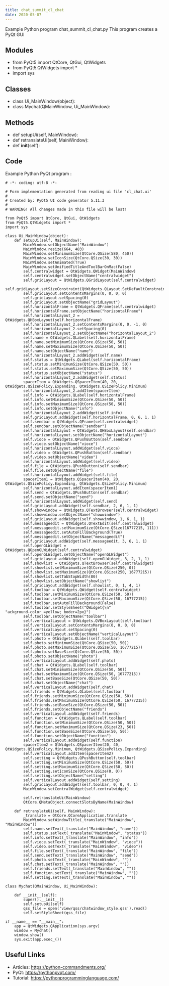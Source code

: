 ```yaml
---
title: chat_summit_cl_chat
date: 2020-05-07
---
```

Example Python program chat_summit_cl_chat.py
This program creates a PyQt GUI

## Modules

* from PyQt5 import QtCore, QtGui, QtWidgets
* from PyQt5.QtWidgets import *
* import sys

## Classes

* class Ui_MainWindow(object):
* class Mychat(QMainWindow, Ui_MainWindow):

## Methods

* def setupUi(self, MainWindow):
* def retranslateUi(self, MainWindow):
* def __init__(self):

## Code

Example Python PyQt program :

    # -*- coding: utf-8 -*-
    
    # Form implementation generated from reading ui file 'cl_chat.ui'
    #
    # Created by: PyQt5 UI code generator 5.11.3
    #
    # WARNING! All changes made in this file will be lost!
    
    from PyQt5 import QtCore, QtGui, QtWidgets
    from PyQt5.QtWidgets import *
    import sys
    
    class Ui_MainWindow(object):
        def setupUi(self, MainWindow):
            MainWindow.setObjectName("MainWindow")
            MainWindow.resize(664, 483)
            MainWindow.setMinimumSize(QtCore.QSize(580, 450))
            MainWindow.setIconSize(QtCore.QSize(30, 30))
            MainWindow.setAnimated(True)
            MainWindow.setUnifiedTitleAndToolBarOnMac(False)
            self.centralwidget = QtWidgets.QWidget(MainWindow)
            self.centralwidget.setObjectName("centralwidget")
            self.gridLayout = QtWidgets.QGridLayout(self.centralwidget)
            self.gridLayout.setSizeConstraint(QtWidgets.QLayout.SetDefaultConstraint)
            self.gridLayout.setContentsMargins(0, 0, 0, 0)
            self.gridLayout.setSpacing(0)
            self.gridLayout.setObjectName("gridLayout")
            self.horizontalFrame = QtWidgets.QFrame(self.centralwidget)
            self.horizontalFrame.setObjectName("horizontalFrame")
            self.horizontalLayout_2 = QtWidgets.QHBoxLayout(self.horizontalFrame)
            self.horizontalLayout_2.setContentsMargins(0, 0, -1, 0)
            self.horizontalLayout_2.setSpacing(0)
            self.horizontalLayout_2.setObjectName("horizontalLayout_2")
            self.name = QtWidgets.QLabel(self.horizontalFrame)
            self.name.setMinimumSize(QtCore.QSize(50, 50))
            self.name.setMaximumSize(QtCore.QSize(50, 50))
            self.name.setObjectName("name")
            self.horizontalLayout_2.addWidget(self.name)
            self.status = QtWidgets.QLabel(self.horizontalFrame)
            self.status.setMinimumSize(QtCore.QSize(50, 50))
            self.status.setMaximumSize(QtCore.QSize(50, 50))
            self.status.setObjectName("status")
            self.horizontalLayout_2.addWidget(self.status)
            spacerItem = QtWidgets.QSpacerItem(40, 20, QtWidgets.QSizePolicy.Expanding, QtWidgets.QSizePolicy.Minimum)
            self.horizontalLayout_2.addItem(spacerItem)
            self.info = QtWidgets.QLabel(self.horizontalFrame)
            self.info.setMinimumSize(QtCore.QSize(50, 50))
            self.info.setMaximumSize(QtCore.QSize(50, 50))
            self.info.setObjectName("info")
            self.horizontalLayout_2.addWidget(self.info)
            self.gridLayout.addWidget(self.horizontalFrame, 0, 6, 1, 1)
            self.sendbar = QtWidgets.QFrame(self.centralwidget)
            self.sendbar.setObjectName("sendbar")
            self.horizontalLayout = QtWidgets.QHBoxLayout(self.sendbar)
            self.horizontalLayout.setObjectName("horizontalLayout")
            self.vioce = QtWidgets.QPushButton(self.sendbar)
            self.vioce.setObjectName("vioce")
            self.horizontalLayout.addWidget(self.vioce)
            self.video = QtWidgets.QPushButton(self.sendbar)
            self.video.setObjectName("video")
            self.horizontalLayout.addWidget(self.video)
            self.file = QtWidgets.QPushButton(self.sendbar)
            self.file.setObjectName("file")
            self.horizontalLayout.addWidget(self.file)
            spacerItem1 = QtWidgets.QSpacerItem(40, 20, QtWidgets.QSizePolicy.Expanding, QtWidgets.QSizePolicy.Minimum)
            self.horizontalLayout.addItem(spacerItem1)
            self.send = QtWidgets.QPushButton(self.sendbar)
            self.send.setObjectName("send")
            self.horizontalLayout.addWidget(self.send)
            self.gridLayout.addWidget(self.sendbar, 2, 6, 1, 1)
            self.showwindow = QtWidgets.QTextBrowser(self.centralwidget)
            self.showwindow.setObjectName("showwindow")
            self.gridLayout.addWidget(self.showwindow, 1, 6, 1, 1)
            self.messageedit = QtWidgets.QTextEdit(self.centralwidget)
            self.messageedit.setMaximumSize(QtCore.QSize(16777215, 111))
            self.messageedit.setAutoFillBackground(True)
            self.messageedit.setObjectName("messageedit")
            self.gridLayout.addWidget(self.messageedit, 3, 6, 1, 1)
            self.openGLWidget = QtWidgets.QOpenGLWidget(self.centralwidget)
            self.openGLWidget.setObjectName("openGLWidget")
            self.gridLayout.addWidget(self.openGLWidget, 3, 2, 1, 1)
            self.showlist = QtWidgets.QTextBrowser(self.centralwidget)
            self.showlist.setMinimumSize(QtCore.QSize(250, 0))
            self.showlist.setMaximumSize(QtCore.QSize(250, 16777215))
            self.showlist.setTabStopWidth(80)
            self.showlist.setObjectName("showlist")
            self.gridLayout.addWidget(self.showlist, 0, 1, 4, 1)
            self.toolbar = QtWidgets.QWidget(self.centralwidget)
            self.toolbar.setMinimumSize(QtCore.QSize(50, 50))
            self.toolbar.setMaximumSize(QtCore.QSize(50, 16777215))
            self.toolbar.setAutoFillBackground(False)
            self.toolbar.setStyleSheet("QWidget{\n"
    "ackground-color =yellow; boder=2px}")
            self.toolbar.setObjectName("toolbar")
            self.verticalLayout = QtWidgets.QVBoxLayout(self.toolbar)
            self.verticalLayout.setContentsMargins(0, 0, 0, 0)
            self.verticalLayout.setSpacing(0)
            self.verticalLayout.setObjectName("verticalLayout")
            self.photo = QtWidgets.QLabel(self.toolbar)
            self.photo.setMinimumSize(QtCore.QSize(50, 50))
            self.photo.setMaximumSize(QtCore.QSize(50, 16777215))
            self.photo.setBaseSize(QtCore.QSize(50, 50))
            self.photo.setObjectName("photo")
            self.verticalLayout.addWidget(self.photo)
            self.chat = QtWidgets.QLabel(self.toolbar)
            self.chat.setMinimumSize(QtCore.QSize(50, 50))
            self.chat.setMaximumSize(QtCore.QSize(50, 16777215))
            self.chat.setBaseSize(QtCore.QSize(50, 50))
            self.chat.setObjectName("chat")
            self.verticalLayout.addWidget(self.chat)
            self.friends = QtWidgets.QLabel(self.toolbar)
            self.friends.setMinimumSize(QtCore.QSize(50, 50))
            self.friends.setMaximumSize(QtCore.QSize(50, 16777215))
            self.friends.setBaseSize(QtCore.QSize(50, 50))
            self.friends.setObjectName("friends")
            self.verticalLayout.addWidget(self.friends)
            self.function = QtWidgets.QLabel(self.toolbar)
            self.function.setMinimumSize(QtCore.QSize(50, 50))
            self.function.setMaximumSize(QtCore.QSize(23, 50))
            self.function.setBaseSize(QtCore.QSize(50, 50))
            self.function.setObjectName("function")
            self.verticalLayout.addWidget(self.function)
            spacerItem2 = QtWidgets.QSpacerItem(20, 40, QtWidgets.QSizePolicy.Minimum, QtWidgets.QSizePolicy.Expanding)
            self.verticalLayout.addItem(spacerItem2)
            self.setting = QtWidgets.QPushButton(self.toolbar)
            self.setting.setMinimumSize(QtCore.QSize(50, 50))
            self.setting.setMaximumSize(QtCore.QSize(50, 50))
            self.setting.setIconSize(QtCore.QSize(0, 0))
            self.setting.setObjectName("setting")
            self.verticalLayout.addWidget(self.setting)
            self.gridLayout.addWidget(self.toolbar, 0, 0, 4, 1)
            MainWindow.setCentralWidget(self.centralwidget)
    
            self.retranslateUi(MainWindow)
            QtCore.QMetaObject.connectSlotsByName(MainWindow)
    
        def retranslateUi(self, MainWindow):
            _translate = QtCore.QCoreApplication.translate
            MainWindow.setWindowTitle(_translate("MainWindow", "MainWindow"))
            self.name.setText(_translate("MainWindow", "name"))
            self.status.setText(_translate("MainWindow", "status"))
            self.info.setText(_translate("MainWindow", "info"))
            self.vioce.setText(_translate("MainWindow", "vioce"))
            self.video.setText(_translate("MainWindow", "video"))
            self.file.setText(_translate("MainWindow", "file"))
            self.send.setText(_translate("MainWindow", "send"))
            self.photo.setText(_translate("MainWindow", ""))
            self.chat.setText(_translate("MainWindow", ""))
            self.friends.setText(_translate("MainWindow", ""))
            self.function.setText(_translate("MainWindow", ""))
            self.setting.setText(_translate("MainWindow", ""))
    
    class Mychat(QMainWindow, Ui_MainWindow):
    
        def __init__(self):
            super().__init__()
            self.setupUi(self)
            qss_file = open('view/qss/chatwindow_style.qss').read()
            self.setStyleSheet(qss_file)
    
    if __name__ == "__main__":
        app = QtWidgets.QApplication(sys.argv)
        window = Mychat()
        window.show()
        sys.exit(app.exec_())

## Useful Links

- Articles: https://python-commandments.org/
- PyQt: https://pythonpyqt.com/
- Tutorial: https://pythonprogramminglanguage.com/

